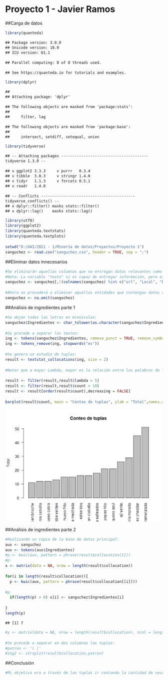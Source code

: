 Proyecto 1 - Javier Ramos
================

\#\#Carga de datos

``` r
library(quanteda)
```

    ## Package version: 3.0.0
    ## Unicode version: 10.0
    ## ICU version: 61.1

    ## Parallel computing: 8 of 8 threads used.

    ## See https://quanteda.io for tutorials and examples.

``` r
library(dplyr)
```

    ## 
    ## Attaching package: 'dplyr'

    ## The following objects are masked from 'package:stats':
    ## 
    ##     filter, lag

    ## The following objects are masked from 'package:base':
    ## 
    ##     intersect, setdiff, setequal, union

``` r
library(tidyverse)
```

    ## -- Attaching packages --------------------------------------- tidyverse 1.3.0 --

    ## v ggplot2 3.3.3     v purrr   0.3.4
    ## v tibble  3.0.3     v stringr 1.4.0
    ## v tidyr   1.1.3     v forcats 0.5.1
    ## v readr   1.4.0

    ## -- Conflicts ------------------------------------------ tidyverse_conflicts() --
    ## x dplyr::filter() masks stats::filter()
    ## x dplyr::lag()    masks stats::lag()

``` r
library(utf8)
library(ggplot2)
library(quanteda.textstats)
library(quanteda.textplots)

setwd("D:/UAI/2021 - 1/Minería de datos/Proyectos/Proyecto 1")
sanguchez <- read.csv("sanguchez.csv", header = TRUE, sep = ";")
```

\#\#Eliminar datos innecesarios

``` r
#Se eliminarán aquellas columnas que no entregan datos relevantes como url, Local y Direccion:
#Nota: La variable "texto" sí es capaz de entregar información, pero escogí eliminarla porque ya me era difícil trabajar con la variable "ingredientes"
sanguchez <- sanguchez[,!(colnames(sanguchez) %in% c("url", "Local", "Direccion", "texto"))]

#Ahora se procederá a eliminar aquellas entidades que contengan datos vaciós:
sanguchez <- na.omit(sanguchez)
```

\#\#Análisis de ingredientes parte 1

``` r
#Se dejan todas las letras en minúsculas:
sanguchez$Ingredientes <- char_tolower(as.character(sanguchez$Ingredientes))

#Se procede a separar los textos:
ing <- tokens(sanguchez$Ingredientes, remove_punct = TRUE, remove_symbols = TRUE, remove_numbers = TRUE)
ing <- tokens_remove(ing, stopwords("es"))

#Se genera un estudio de tuplas:
result <- textstat_collocations(ing, size = 2)

#Notar que a mayor Lambda, mayor es la relación entre las palabras de la misma tupla. Luego, se dejarán aquellas tuplas que cumplan la condición de que Lambda >= 5. Además, se escogerán aquellas tuplas que tengan al menos 10 repeticiones:

result <- filter(result,result$lambda > 5)
result <- filter(result,result$count > 10)
result <- result[order(result$count),decreasing = FALSE]

barplot(result$count, main = "Conteo de tuplas", ylab = "Total",names.arg = result$collocation, las=2)
```

![](Proyecto-1_files/figure-gfm/unnamed-chunk-3-1.png)<!-- -->

\#\#Análisis de ingredientes parte 2

``` r
#Realizando un copia de la base de datos principal:
aux <- sanguchez
aux <- tokens(aux$Ingredientes)
#p <- kwic(aux, pattern = phrase(result$collocation[1]))
#p
x <- matrix(data = NA, nrow = length(result$collocation))

for(i in length(result$collocation)){
  p <- kwic(aux, pattern = phrase(result$collocation[[i]]))
  
#p
  if(length(p) > 0) x[i] <- sanguchez$Ingredientes[i]
  
}
length(p)
```

    ## [1] 7

``` r
#y <- matrix(data = NA, nrow = length(result$collocation), ncol = length(aux))

#Se procede a separar en dos columnas las tuplas:
#patron <- '( )'
#ing2 <- strsplit(result$collocation,patron)
```

\#\#Conclusión

``` r
#Mi objetivo era a través de las tuplas ir contando la cantidad de veces que se encuentran en cada una de las entidades del dataframe. Luego de eso, con un condicional iría agregando notas a una matriz de nxm y al final al sumar una columna se conseguiría la suma de las notas para cada tupla. Luego, los 5 con mayores puntajes pasarían a través de un proeso similar para determinar el precio a cobrar (habiendo, claro, limpiado la columnda de precios). Sin embargo, no pude hacer nada de esto y probé de varias formas pero no me funcioanaba. Esta vez perdí, pero en la siguiente ganaré.
```
